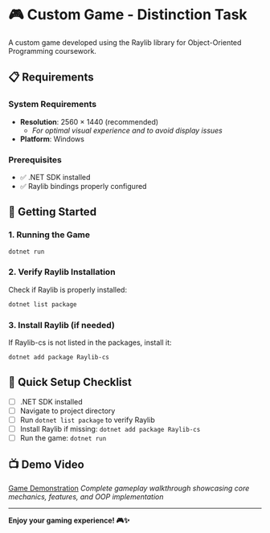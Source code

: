 # 🎮 Custom Game - Distinction Task

A custom game developed using the Raylib library for Object-Oriented Programming coursework.

## 📋 Requirements

### System Requirements
- **Resolution**: 2560 × 1440 (recommended)
  - *For optimal visual experience and to avoid display issues*
- **Platform**: Windows

### Prerequisites
- ✅ .NET SDK installed
- ✅ Raylib bindings properly configured

## 🚀 Getting Started

### 1. Running the Game
```bash
dotnet run
```

### 2. Verify Raylib Installation
Check if Raylib is properly installed:
```bash
dotnet list package
```

### 3. Install Raylib (if needed)
If Raylib-cs is not listed in the packages, install it:
```bash
dotnet add package Raylib-cs
```

## 🎯 Quick Setup Checklist
- [ ] .NET SDK installed
- [ ] Navigate to project directory
- [ ] Run `dotnet list package` to verify Raylib
- [ ] Install Raylib if missing: `dotnet add package Raylib-cs`
- [ ] Run the game: `dotnet run`

## 📺 Demo Video
[Game Demonstration](https://www.youtube.com/watch?v=NEXnctltxkU&t=1s)
*Complete gameplay walkthrough showcasing core mechanics, features, and OOP implementation*

---

**Enjoy your gaming experience! 🎮✨**
